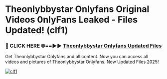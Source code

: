 # Theonlybbystar Onlyfans Original Videos 0nlyFans Leaked - Files Updated! (clf1)

<h3>🔴 CLICK HERE 🌐==►► <a href="https://best4dudes.click/HH4t6V" rel="nofollow">Theonlybbystar Onlyfans Updated Files</a></h3>

Get Theonlybbystar Onlyfans and all content. Now you can access all videos and pictures of Theonlybbystar Onlyfans. New Updated Files 2025!

[![clf1](https://github.com/user-attachments/assets/8c521d6e-e6e3-4a75-9320-d58ab9d79d5b)](https://best4dudes.click/HH4t6V)
